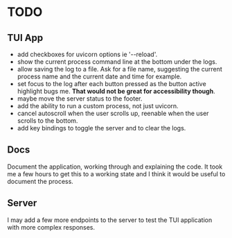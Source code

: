# TODO

## TUI App

- add checkboxes for uvicorn options ie '--reload'.
- show the current process command line at the bottom under the logs.
- allow saving the log to a file. Ask for a file name, suggesting the current
  process name and the current date and time for example.
- set focus to the log after each button pressed as the button active highlight
  bugs me. **That would not be great for accessibility though**.
- maybe move the server status to the footer.
- add the ability to run a custom process, not just uvicorn.
- cancel autoscroll when the user scrolls up, reenable when the user scrolls to
  the bottom.
- add key bindings to toggle the server and to clear the logs.

## Docs

Document the application, working through and explaining the code. It took me a
few hours to get this to a working state and I think it would be useful to
document the process.

## Server

I may add a few more endpoints to the server to test the TUI application with
more complex responses.
